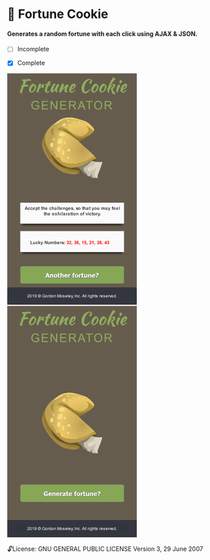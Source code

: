 
#  :cookie: Fortune Cookie 
#### Generates a random fortune with each click using AJAX & JSON.

- [ ] Incomplete
- [x] Complete


<img src="https://github.com/moseleygj/WebPages/blob/master/FortuneCookie/Screenshot2.png" alt="screenshot1" width="300px"/>
<img src="https://github.com/moseleygj/WebPages/blob/master/FortuneCookie/Screenshot1.png" alt="screenshot2" width="300px"/>

 :unlock:License:
GNU GENERAL PUBLIC LICENSE Version 3, 29 June 2007

